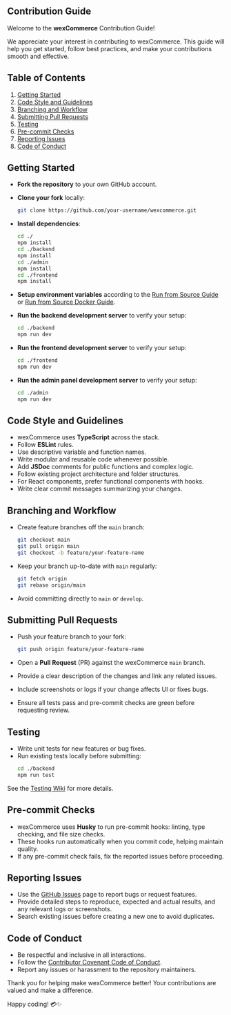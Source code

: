 ## Contribution Guide

Welcome to the **wexCommerce** Contribution Guide!  

We appreciate your interest in contributing to wexCommerce. This guide will help you get started, follow best practices, and make your contributions smooth and effective.



## Table of Contents

1. [Getting Started](#getting-started)  
2. [Code Style and Guidelines](#code-style-and-guidelines)  
3. [Branching and Workflow](#branching-and-workflow)  
4. [Submitting Pull Requests](#submitting-pull-requests)  
5. [Testing](#testing)  
6. [Pre-commit Checks](#pre-commit-checks)  
7. [Reporting Issues](#reporting-issues)  
8. [Code of Conduct](#code-of-conduct)  



## Getting Started

- **Fork the repository** to your own GitHub account.  
- **Clone your fork** locally:
  ```bash
  git clone https://github.com/your-username/wexcommerce.git
  ```
- **Install dependencies**:
  ```bash
  cd ./
  npm install
  cd ./backend
  npm install
  cd ./admin
  npm install
  cd ./frontend
  npm install
  ```

- **Setup environment variables** according to the [Run from Source Guide](https://github.com/aelassas/wexcommerce/wiki/Run-from-Source) or [Run from Source Docker Guide](https://github.com/aelassas/wexcommerce/wiki/Run-from-Source-(Docker)).  
- **Run the backend development server** to verify your setup:
  ```bash
  cd ./backend
  npm run dev
  ```
- **Run the frontend development server** to verify your setup:
  ```bash
  cd ./frontend
  npm run dev
  ```
- **Run the admin panel development server** to verify your setup:
  ```bash
  cd ./admin
  npm run dev
  ```

## Code Style and Guidelines

- wexCommerce uses **TypeScript** across the stack.  
- Follow **ESLint** rules.  
- Use descriptive variable and function names.  
- Write modular and reusable code whenever possible.  
- Add **JSDoc** comments for public functions and complex logic.  
- Follow existing project architecture and folder structures.  
- For React components, prefer functional components with hooks.  
- Write clear commit messages summarizing your changes.

## Branching and Workflow

- Create feature branches off the `main` branch:
  ```bash
  git checkout main
  git pull origin main
  git checkout -b feature/your-feature-name
  ```

- Keep your branch up-to-date with `main` regularly:
  ```bash
  git fetch origin
  git rebase origin/main
  ```

- Avoid committing directly to `main` or `develop`.

## Submitting Pull Requests

- Push your feature branch to your fork:
  ```bash
  git push origin feature/your-feature-name
  ```

- Open a **Pull Request** (PR) against the wexCommerce `main` branch.  
- Provide a clear description of the changes and link any related issues.  
- Include screenshots or logs if your change affects UI or fixes bugs.  
- Ensure all tests pass and pre-commit checks are green before requesting review.

## Testing

- Write unit tests for new features or bug fixes.  
- Run existing tests locally before submitting:
  ```bash
  cd ./backend
  npm run test
  ```

See the [Testing Wiki](https://github.com/aelassas/wexcommerce/wiki/Testing) for more details.

## Pre-commit Checks

- wexCommerce uses **Husky** to run pre-commit hooks: linting, type checking, and file size checks.  
- These hooks run automatically when you commit code, helping maintain quality.  
- If any pre-commit check fails, fix the reported issues before proceeding.

## Reporting Issues

- Use the [GitHub Issues](https://github.com/aelassas/wexcommerce/issues) page to report bugs or request features.  
- Provide detailed steps to reproduce, expected and actual results, and any relevant logs or screenshots.  
- Search existing issues before creating a new one to avoid duplicates.

## Code of Conduct

- Be respectful and inclusive in all interactions.  
- Follow the [Contributor Covenant Code of Conduct](https://www.contributor-covenant.org/version/2/0/code_of_conduct/).  
- Report any issues or harassment to the repository maintainers.

Thank you for helping make wexCommerce better! Your contributions are valued and make a difference.

Happy coding! 💳✨
